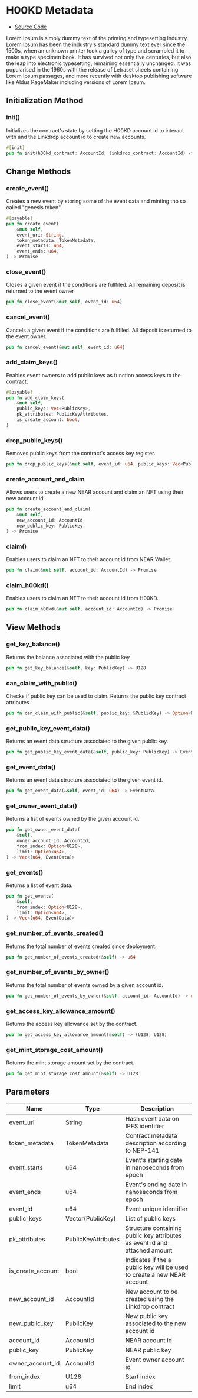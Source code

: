 # H00KD Metadata

- [Source Code](https://github.com/Shard-Labs/h00kd-contracts/blob/develop-2.0/h00kd_metadata/src/lib.rs)

Lorem Ipsum is simply dummy text of the printing and typesetting industry. Lorem Ipsum has been the industry's standard dummy text ever since the 1500s, when an unknown printer took a galley of type and scrambled it to make a type specimen book. It has survived not only five centuries, but also the leap into electronic typesetting, remaining essentially unchanged. It was popularised in the 1960s with the release of Letraset sheets containing Lorem Ipsum passages, and more recently with desktop publishing software like Aldus PageMaker including versions of Lorem Ipsum.

## Initialization Method

### init()

Initializes the contract's state by setting the H00KD account id to interact with and the Linkdrop account id to create new accounts.

```rust
#[init]
pub fn init(h00kd_contract: AccountId, linkdrop_contract: AccountId) -> Self
```

## Change Methods

### create_event()

Creates a new event by storing some of the event data and minting tho so called "genesis token".

```rust
#[payable]
pub fn create_event(
    &mut self,
    event_uri: String,
    token_metadata: TokenMetadata,
    event_starts: u64,
    event_ends: u64,
) -> Promise
```

### close_event()

Closes a given event if the conditions are fullfiled. All remaining deposit is returned to the event owner

```rust
pub fn close_event(&mut self, event_id: u64)
```

### cancel_event()

Cancels a given event if the conditions are fullfiled. All deposit is returned to the event owner.

```rust
pub fn cancel_event(&mut self, event_id: u64)
```

### add_claim_keys()

Enables event owners to add public keys as function access keys to the contract.

```rust
#[payable]
pub fn add_claim_keys(
    &mut self,
    public_keys: Vec<PublicKey>,
    pk_attributes: PublicKeyAttributes,
    is_create_account: bool,
)
```

### drop_public_keys()

Removes public keys from the contract's access key register.

```rust
pub fn drop_public_keys(&mut self, event_id: u64, public_keys: Vec<PublicKey>)
```

### create_account_and_claim

Allows users to create a new NEAR account and claim an NFT using their new account id.

```rust
pub fn create_account_and_claim(
    &mut self,
    new_account_id: AccountId,
    new_public_key: PublicKey,
) -> Promise
```

### claim()

Enables users to claim an NFT to their account id from NEAR Wallet.

```rust
pub fn claim(&mut self, account_id: AccountId) -> Promise
```

### claim_h00kd()

Enables users to claim an NFT to their account id from H00KD.

```rust
pub fn claim_h00kd(&mut self, account_id: AccountId) -> Promise
```

## View Methods

### get_key_balance()

Returns the balance associated with the public key

```rust
pub fn get_key_balance(&self, key: PublicKey) -> U128
```

### can_claim_with_public()

Checks if public key can be used to claim. Returns the public key contract attributes.

```rust
pub fn can_claim_with_public(&self, public_key: &PublicKey) -> Option<PublicKeyAttributes>
```

### get_public_key_event_data()

Returns an event data structure associated to the given public key.

```rust
pub fn get_public_key_event_data(&self, public_key: PublicKey) -> EventData
```

### get_event_data()

Returns an event data structure associated to the given event id.

```rust
pub fn get_event_data(&self, event_id: u64) -> EventData
```

### get_owner_event_data()

Returns a list of events owned by the given account id.

```rust
pub fn get_owner_event_data(
    &self,
    owner_account_id: AccountId,
    from_index: Option<U128>,
    limit: Option<u64>,
) -> Vec<(u64, EventData)>
```

### get_events()

Returns a list of event data.

```rust
pub fn get_events(
    &self,
    from_index: Option<U128>,
    limit: Option<u64>,
) -> Vec<(u64, EventData)>
```

### get_number_of_events_created()

Returns the total number of events created since deployment.

```rust
pub fn get_number_of_events_created(&self) -> u64
```

### get_number_of_events_by_owner()

Returns the total number of events owned by a given account id.

```rust
pub fn get_number_of_events_by_owner(&self, account_id: AccountId) -> u64
```

### get_access_key_allowance_amount()

Returns the access key allowance set by the contract.

```rust
pub fn get_access_key_allowance_amount(&self) -> (U128, U128)
```

### get_mint_storage_cost_amount()

Returns the mint storage amount set by the contract.

```rust
pub fn get_mint_storage_cost_amount(&self) -> U128
```

## Parameters

| Name              | Type                | Description                                                                |
| ----------------- | ------------------- | -------------------------------------------------------------------------- |
| event_uri         | String              | Hash event data on IPFS identifier                                         |
| token_metadata    | TokenMetadata       | Contract metadata description according to NEP-141                         |
| event_starts      | u64                 | Event's starting date in nanoseconds from epoch                            |
| event_ends        | u64                 | Event's ending date in nanoseconds from epoch                              |
| event_id          | u64                 | Event unique identifier                                                    |
| public_keys       | Vector(PublicKey)   | List of public keys                                                        |
| pk_attributes     | PublicKeyAttributes | Structure containing public key attributes as event id and attached amount |
| is_create_account | bool                | Indicates if the a public key will be used to create a new NEAR account    |
| new_account_id    | AccountId           | New account to be created using the Linkdrop contract                      |
| new_public_key    | PublicKey           | New public key associated to the new account id                            |
| account_id        | AccountId           | NEAR account id                                                            |
| public_key        | PublicKey           | NEAR public key                                                            |
| owner_account_id  | AccountId           | Event owner account id                                                     |
| from_index        | U128                | Start index                                                                |
| limit             | u64                 | End index                                                                  |
